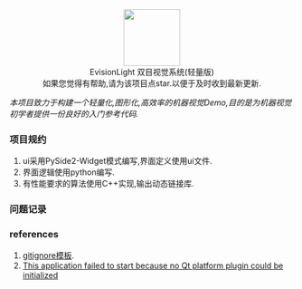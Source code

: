 <div align=center><img width="100" height="100" src="./doc/Evision.ico"/></div>

<div align=center>EvisionLight 双目视觉系统(轻量版)</div>
<div align=center></div>
<div align=center>如果您觉得有帮助,请为该项目点star.以便于及时收到最新更新.</div>

*本项目致力于构建一个轻量化,图形化,高效率的机器视觉Demo,目的是为机器视觉初学者提供一份良好的入门参考代码.*

### 项目规约
   1. ui采用PySide2-Widget模式编写,界面定义使用ui文件.
   2. 界面逻辑使用python编写.
   3. 有性能要求的算法使用C++实现,输出动态链接库.

### 问题记录 

### references
1. [gitignore模板](https://github.com/github/gitignore).
2. [This application failed to start because no Qt platform plugin could be initialized](https://blog.csdn.net/zouxin_88/article/details/106052228)